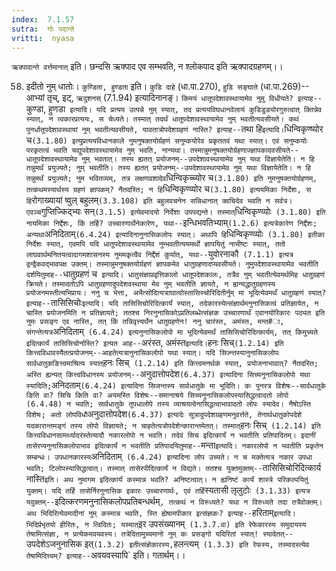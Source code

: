 ```yaml
---
index:  7.1.57
sutra:  गोः पदान्ते
vritti:  nyasa
---
```


`ऋक्पादान्ते वर्त्तमानात्` इति। छन्दसि ऋक्पाद एव सम्भवति, न श्लोकपाद इति ऋक्पादग्रहणम्।।

58. इदीतो नुम् धातोः।
`कुण्डिता, हुण्डता` इति। `कुडि दाहे` (धा.पा.270), `हुडि सङ्घाते` (धा.पा.269)--आभ्यां तृच्, इट्, `ऋदुशनस्` (7.1.94) इत्यादिनानङ्।
`किमयं धातूपदेशावस्थायामेव नुमु विधीयते? इत्याह--`कुण्डा, हुणडा` इत्यादि। यदि प्रत्यय उत्पन्ने नुम् स्यात्, तद प्रत्ययविघधानवेलायं कुडिडुड्योरगुरुत्वात् क्तिन्नेव स्यात्, न त्वकारप्रत्ययः, स चेध्यते। तस्मात् तदर्थं धातूपदेशावस्थायामेव नुम् भवतीत्यवसीयते। कथं पुनर्धातूपदेशावस्थायां नुम् भवतीत्यवसीयते, यावतात्रोपदेशग्रहणं नास्ति? इत्याह--`तथा हि` इत्यादि। `धिन्विकृण्ष्योर च` (3.1.80) इत्युप्रत्ययविधानकाले नुमनुषक्तयोर्ग्रहणं सनुम्कयोरेव प्रकृततवं यथा स्यात्। एवं सनुम्कयोः परकृतत्वं भवति यद्युपदेशावस्थायामेव नुम् भवति, नान्यथा। तस्मान्नुमनुषक्तयोर्ग्रहणाज्ज्ञापकादवसीयते--धातूपदेशावस्थायामेव नुम् भवतात्। तस्य ह्यतत् प्रयोजनम्--उपदेशावस्थायामेव नुम् यथा विज्ञायेतेति। न हि तन्नुमर्थं प्रयुज्यते; नुम् भवतीति। तस्य ह्यतत् प्रयोजनम्--उपदेशावस्थायामेव नुम् यथा विज्ञायेतेति। न हि तन्नुमर्थं प्रयुज्यते; नुम भवितव्यम्, तत्र लक्षणवशादेव `धिन्विकृच्च्योर च` (3.1.80) इति नुमनुषक्तयोर्ग्रहणम्, तत्कथमस्यार्थस्य ग्रहणं ज्ञापकम्? नैतदस्ति; न हि `धिन्विकृण्व्योर च` (3.1.80) इत्ययमिका निर्देशः, स हि `रोगाख्यायां ष्वुल् बहुलम्` (3.3.108) इति बहुलवचनेन सन्निधानात् क्वचिदेव भवति न सर्वत्र। एवञ्च `गुप्तिज्किद्भ्यः सन्` (3.1.5) इत्येवमादयो निर्देशा उपपद्यन्ते। तस्मात् `धिन्विकृण्व्योः` (3.1.80) इति नायमिका निर्द्देशः, किं तर्हि? उच्चारणार्थेनेकारेण, यथा--`इन्धिभवतिभ्याम्` (1.2.6) इत्यत्रेकारेण निर्द्देशः; अन्यथा `अनिदिताम्` (6.4.24) इत्यादिनानुनासिकलोपः स्यात्।
अथापि हि `धिन्विकृण्व्योः` (3.1.80) इतीका निर्देशः स्यात्, एवमपि यदि धातूपदेशावस्थायामेव नुम्भवतीत्ययमर्थो ज्ञापयितुं नाभीष्टः स्यात्, ततो लाघवार्थमनितयत्वादागमशासनस्य नुममकृत्वैव निर्द्देशं कुर्यात्, यथा--`युवोरनाकौ` (7.1.1) इत्यत्र द्वन्द्वैकवद्भावपक्ष उक्तम्। तस्मान्नुमनुषक्तयोर्ग्रहणं ज्ञापकमेव धातुग्रहणादप्यवसीयते। नुमुपदेशावस्थायामेव भवतीति दर्शयितुमाह--`धातुग्रहणं च` इत्यादि। धातुसंज्ञाप्रवृत्तिकालो धातूपदेशकालः, तत्रैव नुम् भवतीत्येवमर्थमिह धातुग्रहणं क्रियते। तस्मादतोऽपि धातुग्रहणादुपदेशवस्थाया मेव नुम् भवतीति ज्ञायते, न ह्यन्यद्धातुग्रहणस्य प्रयोजनमस्तीत्यभिप्रायः। ननु च भेत्ता, अभैत्सोदित्यत्राघात्वोस्तासिस्चोरिदितीर्नुम् मा भूदित्येवमर्थं धातुग्रहणं स्यात्? इत्याह--`तासिसिचोः` इत्यादि। यदि तासिसिचोरिदित्कार्यं स्यात्, तदेकारस्येत्संज्ञार्थमनुनासिकत्वं प्रतिज्ञायेत, न चास्ति प्रयोजनमिति न प्रतिज्ञायते; ततश्च निरनुनासिकोऽप्रतिलब्धेत्संज्ञक उच्चारणार्थं एवानयोरिकारः पठ्यत इति नुमः प्रसङ्ग एव नास्ति, तत् किं तन्निवृत्त्यर्थेन धातुग्रहणेन! ननु चारंस्त, अमंस्त, मन्त#ा, संगन्तेत्यत्र `अनिदिताम्` (6.4.24) इत्यनुनासिकलोपो मा भूदित्येवमर्थं तासिसिचोरिदित्कार्यम्, तत् किमुच्यते इदित्कार्यं तासिसिचोर्नास्ति? इत्यत आह--`अरंस्त, अमंस्त` इत्यादि। `हनः सिच्` (1.2.14) इति कित्त्वविधावस्यैतत्प्रयोजनम्--आहतेत्यत्रानुनासिकलोपो यथा स्यात्। यदि सिज्न्तस्यानुनासिकलोपः सार्वधातुकङित्त्वमाश्रित्य स्यात् `हनः सिच्` (1.2.14) इति कित्त्वमनर्थकं स्यात्, प्रयोजनाभावात्? नैतदस्ति; अस्ति ह्यन्यत् कित्त्वविधानस्य प्रयोजनम्--`अनुदात्तोपदेश` (6.4.37) इत्यादिना सिच्यनुनासिकलोपो यथा स्यादिति; `अनिदताम्` (6.4.24) इत्यादिना सिजन्तस्य सार्वधातुके मा भूदिति। कः पुनरत्र विशेषः--सार्वधातुके ङिति वा? सिचि किति वा? अयमस्ति विशेषः--समानाश्रये सिच्यनुनासिकलोपस्यासिद्धत्वादतो लोपो (6.4.48) न भवति; सार्वधातुके तूपधालोपे तस्य व्याश्रयत्वेनासिद्धत्वाभावादतो लोपः स्यादेव। नैषोऽस्ति विशेषः; अतो लोपविधौ `अनुदात्तोपदेश` (6.4.37) इत्यादेः सूत्रादुपदेशग्रहणमनुवर्त्तते, तेनार्थधातुकोपदेशे यदकारान्तमङ्गं तस्य लोपो विज्ञायते; न चाहतेत्यत्रोपदेशेन्कारान्तमेतत्। तस्मात् `हनः सिच्` (1.2.14) इति कित्त्वविधानसामर्थ्यादरंस्तेत्यादौ नकारलोपो न भवति। तदेवं सिच इदित्कार्यं न भवतीति प्रतिपादितम्।
इदानीं तासेरप्यनुनासिकलोपाभाव इदित्कार्यं न भवतीति प्रतिपादयितुमाह--`मन्ता` इत्यादि। नकारलोपो न भवतीति प्रकृतेन सम्बन्धः। उपधानकारस्य `अनिदिताम्` (6.4.24) इत्यादिना लोप उच्यते। न च मक्तेत्यत्र नकार उपधा भवति; टिलोपस्यासिद्धत्वात्। तस्मात् तासेरपीदित्कार्यं न विद्यते। ततश्च युक्तमुक्तम्--`तासिसिचोरिदित्कार्य नास्ति` इति। अथ नुमागम इदित्कार्यं कस्मान्न भवति? अनिष्टत्वात्। न ह्यनिष्टं कार्यं शास्त्रे परिकल्पयितुं युक्तम्। यदि तर्हि तासेर्निरनुनासिक इकारः उच्चारणार्थः, एवं तर्हि `स्यतासी लृलुटोः` (3.1.33) इत्यत्र यदुक्तम्--`इदित्करणमनुनासिकलोपप्रतिबन्धर्थम्`, तत्कथं न विरुध्यते? यथा न विरुध्यते तदा तत्रैवोक्तम्।
अथ भिदिरित्येवमादीनां नुम् कस्मान्न भवति, स्ति ह्येषामपीकार इत्संज्ञकः? इत्याह--`हरिताम्` इत्यादि। भिदिर्प्रभृतयो हीरितः, न त्विदितः; यस्मात् `इर उपसंख्यानम्` (1.3.7.वा) इति रेफेकारस्य समुदायस्य तेषामित्संज्ञा, न प्रत्येकमवयवस्य। तत्रेदितामुच्यमानो नुम् कः प्रसङ्गो यदिरितां स्यात्!
स्यादेतत्--`उपदेशेऽजनुनासिक इत्` (1.3.2) इतीत्संज्ञेकारस्य, `हलन्त्यम्` (1.3.3) इति रेफस्य, तस्मादस्त्येव तेषामिदित्त्वम्? इत्याह--`अवयवस्यापि` इति। गतार्थम्।।

